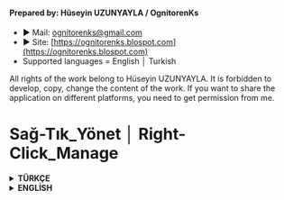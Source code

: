#### Prepared by: Hüseyin UZUNYAYLA / OgnitorenKs
- ► Mail: ognitorenks@gmail.com
- ► Site: [https://ognitorenks.blospot.com](https://ognitorenks.blospot.com)
- Supported languages = English │ Turkish

All rights of the work belong to Hüseyin UZUNYAYLA. It is forbidden to develop, copy, change the content of the work. If you want to share the application on different platforms, you need to get permission from me.

# Sağ-Tık_Yönet │ Right-Click_Manage  

<details><B><summary> TÜRKÇE</B></summary>
- Windows 10/11 işletim sistemlerinde masaüstü sağ-tık menüsüne "Yönet" bölümünü ekler. Bu bölümde yer alanlar;

- Sağ-tık_Yönet bölümünün çalışması için dosyaların silinmemesi gerekmektedir. Bu yüzden fazla kurcalamayacağınız bir konuma atın. Tavsiyem C diski içerisine atmanızdır.

![Repo1](https://raw.githubusercontent.com/OgnitorenKs12/Right-Click_Manage/main/.github/TR.png)

-  1- Denetim Masası
-  2- Ayarlar
-  3- Güç Yönetimi
-  4- MSConfig
-  5- Görev Yöneticisi
-  6- CMD [Trusted Installer]: Üst düzey yetkiler ile CMD ekranını açar kullanırken dikkatli olun. C diski dışında bir konumda kurulursa bulunduğu dizinde çalışır.
-  7- Regedit [Trusted Installer]: Üst düzey yetkiler ile Regedit ekranını açar kullanırken dikkatli olun.
-  8- Dosya gezginini yeniden başlat
-  9- Temp Temizle: %Temp% konumlarını temizler
- 10- Simge Önbelliğini Temizle: Simge önbelleğini tutan dizinleri temizler. Olası simge hatalarını giderir.

</details><details><B><summary> ENGLİSH</B></summary>
- Adds the “Manage” section to the desktop right-click menu in Windows 10/11 operating systems. This section includes;

- If it is installed in a location other than disk C, it runs in the directory where it is located.

![Repo2](https://raw.githubusercontent.com/OgnitorenKs12/Right-Click_Manage/main/.github/EN.png)

-  1- Control Panel
-  2- Settings
-  3- Power Management
-  4- MSConfig
-  5- Task Manager
-  6- CMD [Trusted Installer]: Be careful when using opens the CMD screen with high-level authorizations. If it is installed in a location other than disk C, it runs in the directory where it is located.
-  7- Regedit [Trusted Installer]: Be careful when using opens the Regedit screen with high-level authorizations.
-  8- Explorer Reset
-  9- Temp Clear: %Temp% clears their location
- 10- Icon Cache Clear: Cleans directories holding the icon cache. Fixes possible icon errors.
</details>